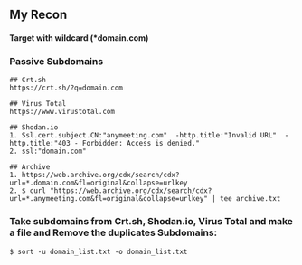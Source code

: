 ## My Recon
#### Target with wildcard (*domain.com)

### Passive Subdomains
```
## Crt.sh
https://crt.sh/?q=domain.com

## Virus Total
https://www.virustotal.com

## Shodan.io
1. Ssl.cert.subject.CN:"anymeeting.com"  -http.title:"Invalid URL"  -http.title:"403 - Forbidden: Access is denied."
2. ssl:"domain.com"

## Archive
1. https://web.archive.org/cdx/search/cdx?url=*.domain.com&fl=original&collapse=urlkey
2. $ curl "https://web.archive.org/cdx/search/cdx?url=*.anymeeting.com&fl=original&collapse=urlkey" | tee archive.txt
```

### Take subdomains from Crt.sh, Shodan.io, Virus Total and make a file and Remove the duplicates Subdomains:
```
$ sort -u domain_list.txt -o domain_list.txt
```
